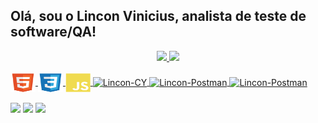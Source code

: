 ## Olá, sou o Lincon Vinicius, analista de teste de software/QA!

<div align="center">
  <a href="https://github.com/linconvinicius">
  <img height="180em" src="https://github-readme-stats.vercel.app/api?username=linconvinicius&show_icons=true&theme=dark&include_all_commits=true&count_private=true"/>
  <img height="180em" src="https://github-readme-stats.vercel.app/api/top-langs/?username=linconvinicius&layout=compact&langs_count=7&theme=dark"/>
</div>

<div style="display: inline_block"><br>
  <img align="center" alt="Lincon-HTML" height="30" width="40" src="https://raw.githubusercontent.com/devicons/devicon/master/icons/html5/html5-original.svg"/>
  <img align="center" alt="Lincon-CSS" height="30" width="40" src="https://raw.githubusercontent.com/devicons/devicon/master/icons/css3/css3-original.svg"/>
  <img align="center" alt="Lincon-JS" height="30" width="40" src="https://raw.githubusercontent.com/devicons/devicon/master/icons/javascript/javascript-plain.svg"/>
  <img align="center" alt="Lincon-CY" height="30" width="40" src="https://cdn.jsdelivr.net/gh/devicons/devicon@latest/icons/cypressio/cypressio-original.svg"/>
  <img align="center" alt="Lincon-Postman" height="30" width="40" src="https://cdn.jsdelivr.net/gh/devicons/devicon@latest/icons/postman/postman-original.svg"/>
  <img align="center" alt="Lincon-Postman" height="30" width="40" src="https://www.bing.com/th?id=OIP.IHPbyCzvBrchRpPFMomAkAHaHa&w=206&h=206&c=8&rs=1&qlt=90&o=6&pid=3.1&rm=2"/>
          
          
  </div><br>
<div>
<a href="https://www.instagram.com/liinconvinicius/" target="_blank"><img width="122" src="https://img.shields.io/badge/-Instagram-%23E4405F?style=for-the-badge&logo=instagram&logoColor=white" target="_blank"></a>
  <a href = "mailto:lvinipg@gmail.com"><img src="https://img.shields.io/badge/-Gmail-%23333?style=for-the-badge&logo=gmail&logoColor=white" destino ="_blank"></a>
  <a href="https://www.linkedin.com/in/lincon-vinicius/" target="_blank"><img src="https://img.shields.io/badge/LinkedIn-0077B5?style=for-the-badge&logo=linkedin&logoColor=white"></a>
</div>
